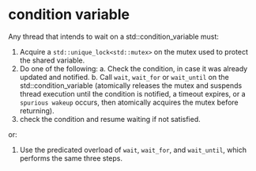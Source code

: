 # condition variable
Any thread that intends to wait on a std::condition_variable must: 
1. Acquire a `std::unique_lock<std::mutex>` on the mutex used to protect the shared variable.
2. Do one of the following:
  a. Check the condition, in case it was already updated and notified.
  b. Call `wait`, `wait_for` or `wait_until` on the std::condition_variable (atomically releases the mutex and suspends thread execution until the condition is notified, a timeout expires, or a `spurious wakeup` occurs, then atomically acquires the mutex before returning).
  3. check the condition and resume waiting if not satisfied.
  
or:
  
  1. Use the predicated overload of `wait`, `wait_for`, and `wait_until`, which performs the same three steps.
